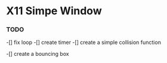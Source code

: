 # X11 Simpe Window


### TODO
-[] fix loop
-[] create timer
-[] create a simple collision function

-[] create a bouncing box


